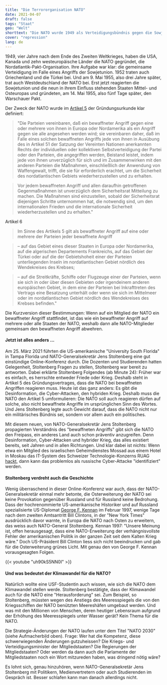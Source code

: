 ```yaml
---
title: "Die Terrororganisation NATO"
date: 2021-04-07
draft: false
tags: "Staat"
geo: "Welt"
shorttext: "Die NATO wurde 1949 als Verteidigungsbündnis gegen die Sowjetunion gegründet. Jetzt will sie auch präventiv angreifen dürfen."
cover: "repression"
lang: de
---
```


1949, vier Jahre nach dem Ende des Zweiten Weltkrieges, haben die USA, Kanada und zehn westeuropäische Länder die NATO gegründet, die Nordatlantik-Pakt-Organisation. Ihre Aufgabe war klar: die gemeinsame Verteidigung im Falle eines Angriffs der Sowjetunion. 1952 traten auch Griechenland und die Türkei bei. Und am 9. Mai 1955, also drei Jahre später, trat auch Westdeutschland der NATO bei. Erst jetzt reagierten die Sowjetunion und die neun in ihrem Einfluss stehenden Staaten Mittel- und Osteuropas und gründeten, am 14. Mai 1955, also fünf Tage später, den Warschauer Pakt.

Der Zweck der NATO wurde im [Artikel 5](https://www.nato.int/cps/en/natohq/official_texts_17120.htm?selectedLocale=de "Der Nordatlantikvertrag") der Gründungsurkunde klar definiert:

> "Die Parteien vereinbaren, daß ein bewaffneter Angriff gegen eine oder mehrere von ihnen in Europa oder Nordamerika als ein Angriff gegen sie alle angesehen werden wird; sie vereinbaren daher, daß im Falle eines solchen bewaffneten Angriffs jede von ihnen in Ausübung des in Artikel 51 der Satzung der Vereinten Nationen anerkannten Rechts der individuellen oder kollektiven Selbstverteidigung der Partei oder den Parteien, die angegriffen werden, Beistand leistet, indem jede von ihnen unverzüglich für sich und im Zusammenwirken mit den anderen Parteien die Maßnahmen, einschließlich der Anwendung von Waffengewalt, trifft, die sie für erforderlich erachtet, um die Sicherheit des nordatlantischen Gebiets wiederherzustellen und zu erhalten.

> Vor jedem bewaffneten Angriff und allen daraufhin getroffenen Gegenmaßnahmen ist unverzüglich dem Sicherheitsrat Mitteilung zu machen. Die Maßnahmen sind einzustellen, sobald der Sicherheitsrat diejenigen Schritte unternommen hat, die notwendig sind, um den internationalen Frieden und die internationale Sicherheit wiederherzustellen und zu erhalten."

Artikel 6

> Im Sinne des Artikels 5 gilt als bewaffneter Angriff auf eine oder mehrere der Parteien jeder bewaffnete Angriff

> – auf das Gebiet eines dieser Staaten in Europa oder Nordamerika, auf die algerischen Departements Frankreichs, auf das Gebiet der Türkei oder auf die der Gebietshoheit einer der Parteien unterliegenden Inseln im nordatlantischen Gebiet nördlich des Wendekreises des Krebses;

> – auf die Streitkräfte, Schiffe oder Flugzeuge einer der Parteien, wenn sie sich in oder über diesen Gebieten oder irgendeinem anderen europäischen Gebiet, in dem eine der Parteien bei Inkrafttreten des Vertrags eine Besatzung unterhält oder wenn sie sich im Mittelmeer oder im nordatlantischen Gebiet nördlich des Wendekreises des Krebses befinden."

Die Kurzversion dieser Bestimmungen: Wenn auf ein Mitglied der NATO ein bewaffneter Angriff stattfindet, ist das wie ein bewaffneter Angriff auf mehrere oder alle Staaten der NATO, weshalb dann alle NATO-Mitglieder gemeinsam den bewaffneten Angriff abwehren.

#### Jetzt ist alles anders …

Am 25. März 2021 führten die US-amerikanische "University South Florida" in Tampa Florida und NATO-Generalsekretär Jens Stoltenberg eine gut einstündige Online-Konferenz durch. Die Dozenten und Studierenden hatten Gelegenheit, Stoltenberg Fragen zu stellen, Stoltenberg war bereit zu antworten. Dabei erklärte Stoltenberg Folgendes (ab Minute 24): Früher war es einfach, es herrschte entweder Friede oder Krieg. Deshalb steht in Artikel 5 des Gründungsvertrages, dass die NATO bei bewaffneten Angriffen reagieren muss. Heute ist das ganz anders: Es gibt die Desinformation, die Cyber-Attacken, den hybriden Krieg. Deshalb muss die NATO den Artikel 5 umformulieren: Die NATO soll auch reagieren dürfen auf solche, also nicht bewaffnete Angriffe im ursprünglichen Sinn des Wortes. Und Jens Stoltenberg legte auch Gewicht darauf, dass die NATO nicht nur ein militärisches Bündnis sei, sondern vor allem auch ein politisches.

Mit diesem neuen, von NATO-Generalsekretär Jens Stoltenberg propagierten Verständnis des "bewaffneten Angriffs" gibt sich die NATO den Freipass, ein anderes Land auch schon präventiv anzugreifen. Denn Desinformation, Cyber-Attacken und hybrider Krieg, das alles existiert bereits, seit Jahren und in allen Richtungen. Und klar dabei ist nichts: Wenn etwa ein Mitglied des israelischen Geheimdienstes Mossad aus einem Hotel in Moskau das IT-System des Schweizer Technologie-Konzerns RUAG [hackt](https://www.aargauerzeitung.ch/schweiz/verteidigung-wie-die-ruag-warnungen-ihrer-experten-ignorierte-und-die-cybersicherheit-verschlampte-ld.2093294 "Hackerangriffe: Rüstungsbetrieb Ruag ignorierte Warnungen – Schweiz im Schwitzkasten der USA"), dann kann das problemlos als russische Cyber-Attacke "identifiziert" werden.

#### Stoltenberg verdreht auch die Geschichte

Wenig überraschend in dieser Online-Konferenz war auch, dass der NATO-Generalsekretär einmal mehr betonte, die Osterweiterung der NATO sei keine Provokation gegenüber Russland und für Russland keine Bedrohung. Dass der hochrenommierte US-amerikanische Historiker und auf Russland spezialisierte US-Diplomat [George F. Kennan](https://de.wikipedia.org/wiki/George_F._Kennan "George F. Kennan") im Februar 1997, wenige Tage nach dem zweiten Amtsantritt Bill Clintons, in der "New York Times" ausdrücklich davor warnte, in Europa die NATO nach Osten zu erweitern, das weiss auch NATO-General Stoltenberg. Kennan 1997: "Unsere Meinung ist, offen herausgesagt, dass eine NATO-Erweiterung der verhängnisvollste Fehler der amerikanischen Politik in der ganzen Zeit seit dem Kalten Krieg wäre." Doch US-Präsident Bill Clinton liess sich nicht beeindrucken und gab für die Osterweiterung grünes Licht. Mit genau den von George F. Kennan vorausgesagten Folgen.

{{< youtube "uh90kS5NN0I" >}}

#### Und was bedeutet der Klimawandel für die NATO?

Natürlich wollte eine USF-Studentin auch wissen, wie sich die NATO dem Klimawandel stellen werde. Stoltenberg bestätigte, dass der Klimawandel auch für die NATO eine "Herausforderung" sei.  Zum Beispiel, so Stoltenberg, müssten wegen des Anstiegs des Meeresspiegels die von den Kriegsschiffen der NATO benützten Meereshäfen umgebaut werden. Und was mit den Millionen von Menschen, deren heutiger Lebensraum aufgrund der Erhöhung des Meeresspiegels unter Wasser gerät? Kein Thema für die NATO.

Die Strategie-Änderungen der NATO laufen unter dem Titel "NATO 2030" (siehe Aufmacherbild oben). Frage: Wer hat die Kompetenz, diese schwerwiegenden Änderungen gutzuheissen? Die Kriegs- und Verteidigungsminister der Mitgliedstaaten? Die Regierungen der Mitgliedstaaten? Oder werden da dann auch die Parlamente der Mitgliedstaaten noch ein Wort mitzureden haben, was dringend nötig wäre?

Es lohnt sich, genau hinzuhören, wenn NATO-Generalsekretär Jens Stoltenberg mit Politikern, Medienvertretern oder auch Studierenden im Gespräch ist. Besser schlafen kann man danach allerdings nicht.

